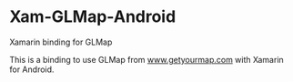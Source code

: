 # Xam-GLMap-Android
Xamarin binding for GLMap

This is a binding to use GLMap from www.getyourmap.com with Xamarin for Android.
